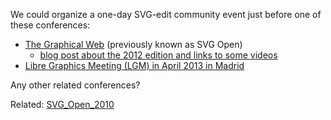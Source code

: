 We could organize a one-day SVG-edit community event just before one of these conferences:

  * [The Graphical Web](http://graphicalweb.org/) (previously known as SVG Open)
    * [blog post about the 2012 edition and links to some videos](http://www.adrianparr.com/?p=389)
  * [Libre Graphics Meeting (LGM) in April 2013 in Madrid](http://libregraphicsmeeting.org/2013/)


Any other related conferences?





Related: [SVG\_Open\_2010](SVG_Open_2010.md)